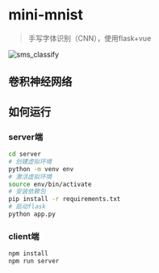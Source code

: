 # mini-mnist
>手写字体识别（CNN），使用flask+vue

![sms_classify](sms_classify.png)

## 卷积神经网络
## 如何运行
### server端
```bash
cd server
# 创建虚拟环境
python -m venv env
# 激活虚拟环境
source env/bin/activate
# 安装依赖包
pip install -r requirements.txt
# 启动flask
python app.py

```
### client端
```bash
npm install
npm run server
```